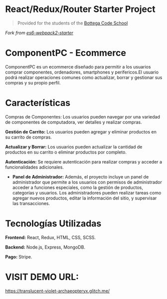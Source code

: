 # React/Redux/Router Starter Project

> Provided for the students of the [Bottega Code School](https://bottega.tech/)

*Fork from [es6-webpack2-starter](https://github.com/micooz/es6-webpack2-starter)*

# ComponentPC - Ecommerce

ComponentPC es un ecommerce diseñado para permitir a los usuarios comprar componentes, ordenadores, smartphones y perifericos.El usuario podrá realizar operaciones comunes como actualizar, borrar y gestionar sus compras y su propio perfil.

# Características
Compras de Componentes: Los usuarios pueden navegar por una variedad de componentes de computadora, ver detalles y realizar compras.

**Gestión de Carrito:** Los usuarios pueden agregar y eliminar productos en su carrito de compras.

**Actualizar y Borrar:** Los usuarios pueden actualizar la cantidad de productos en su carrito o eliminar productos por completo.

**Autenticación:** Se requiere autenticación para realizar compras y acceder a funcionalidades adicionales.
- **Panel de Administrador:** Además, el proyecto incluye un panel de administrador que permite a los usuarios con permisos de administrador acceder a funciones especiales, como la gestión de productos, categorías y usuarios. Los administradores pueden realizar tareas como agregar nuevos productos, editar la información del sitio, y supervisar las transacciones.


# Tecnologías Utilizadas
**Frontend:** React, Redux, HTML, CSS, SCSS.

**Backend:** Node.js, Express, MongoDB.

**Pago:** Stripe.


# VISIT DEMO URL:

https://translucent-violet-archaeopteryx.glitch.me/ 
